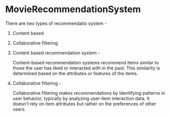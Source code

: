 # MovieRecommendationSystem

There are two types of recommendatio system -
1. Content based
2. Collaborative filtering

1. Content based recommendation system -
   
   Content-based recommendation systems recommend items similar to those the user has liked or interacted with in the past. This similarity is determined based on the attributes or features of the items.

2. Collaborative filtering -

   Collaborative filtering makes recommendations by identifying patterns in user behavior, typically by analyzing user-item interaction data. It doesn't rely on item attributes but rather on the preferences of other users.
